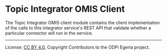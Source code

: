 <!-- SPDX-License-Identifier: CC-BY-4.0 -->
<!-- Copyright Contributors to the ODPi Egeria project. -->

# Topic Integrator OMIS Client

The Topic Integrator OMIS client module contains the client
implementation of the calls to this integrator service's REST API
that validate whether a particular connector will run in the service.

----
License: [CC BY 4.0](https://creativecommons.org/licenses/by/4.0/),
Copyright Contributors to the ODPi Egeria project.